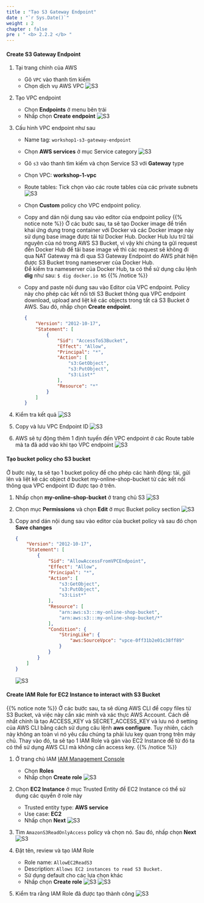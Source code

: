 ```yaml
---
title : "Tạo S3 Gateway Endpoint"
date : "`r Sys.Date()`"
weight : 2
chapter : false
pre : " <b> 2.2.2 </b> "
---
```


#### Create S3 Gateway Endpoint
1. Tại trang chính của AWS
    + Gõ ```VPC``` vào thanh tìm kiếm
    + Chọn dịch vụ AWS VPC
    ![S3](/images/2-preparation/2.1-networking/2.1-vpc/001-vpc.png?width=90pc)

2. Tạo VPC endpoint
    + Chọn **Endpoints** ở menu bên trái
    + Nhấp chọn **Create endpoint**
    ![S3](/images/2-preparation/2.2-storage/2.2.2-s3gwe/001-s3gw.png?width=90pc)

3. Cấu hình VPC endpoint như sau
    + Name tag: ```workshop1-s3-gateway-endpoint```
    + Chọn **AWS services** ở mục Service category
    ![S3](/images/2-preparation/2.2-storage/2.2.2-s3gwe/002-s3gw.png?width=90pc)

    + Gõ ```s3``` vào thanh tìm kiếm và chọn Service S3 với **Gateway** type
    + Chọn VPC: **workshop-1-vpc**
    + Route tables: Tick chọn vào các route tables của các private subnets
    ![S3](/images/2-preparation/2.2-storage/2.2.2-s3gwe/003-s3gw.png?width=90pc)

    + Chọn **Custom** policy cho VPC endpoint policy.
    + Copy and dán nội dung sau vào editor của endpoint policy
{{% notice note %}}
Ở các bước sau, ta sẽ tạo Docker image để triển khai ứng dụng trong container với Docker và các Docker image này sử dụng base image được tải từ Docker Hub. Docker Hub lưu trữ tài nguyên của nó trong AWS S3 Bucket, vì vậy khi chúng ta gửi request đến Docker Hub để tải base image về thì các request sẽ không đi qua NAT Gateway mà đi qua S3 Gateway Endpoint do AWS phát hiện được S3 Bucket trong nameserver của Docker Hub.\
Để kiểm tra nameserver của Docker Hub, ta có thể sử dụng câu lệnh **dig** như sau: ```$ dig docker.io NS```
{{% /notice %}}

    + Copy and paste nội dung sau vào Editor của VPC endpoint. Policy này cho phép các kết nối tới S3 Bucket thông qua VPC endpoint download, upload and liệt kê các objects trong tất cả S3 Bucket ở AWS. Sau đó, nhấp chọn **Create endpoint**.
    
        ```JSON
        {
            "Version": "2012-10-17",
            "Statement": [
                {
                    "Sid": "AccessToS3Bucket",
                    "Effect": "Allow",
                    "Principal": "*",
                    "Action": [
                        "s3:GetObject",
                        "s3:PutObject",
                        "s3:List*"
                    ],
                    "Resource": "*"
                }
            ]
        }
        ```

4. Kiểm tra kết quả
    ![S3](/images/2-preparation/2.2-storage/2.2.2-s3gwe/005-s3gw.png?width=90pc)

5. Copy và lưu VPC Endpoint ID
    ![S3](/images/2-preparation/2.2-storage/2.2.2-s3gwe/006-s3gw.png?width=90pc)

6. AWS sẽ tự động thêm 1 định tuyến đến VPC endpoint ở các Route table mà ta đã add vào khi tạo VPC endpoint
    ![S3](/images/2-preparation/2.2-storage/2.2.2-s3gwe/007-s3gw.png?width=90pc)

#### Tạo bucket policy cho  S3 bucket
Ở bước này, ta sẽ tạo 1 bucket policy để cho phép các hành động: tải, gửi lên và liệt kê các object ở bucket my-online-shop-bucket từ các kết nối thông qua VPC endpoint ID được tạo ở trên.

1. Nhấp chọn **my-online-shop-bucket** ở trang chủ S3
    ![S3](/images/2-preparation/2.2-storage/2.2.1-s3/008-s3.png?width=90pc)

2. Chọn mục **Permissions** và chọn **Edit** ở mục Bucket policy section
    ![S3](/images/2-preparation/2.2-storage/2.2.2-s3gwe/008-s3gw.png?width=90pc)

3. Copy and dán nội dung sau vào editor của bucket policy và sau đó chọn **Save changes**
    ```JSON
    {
        "Version": "2012-10-17",
        "Statement": [
            {
                "Sid": "AllowAccessFromVPCEndpoint",
                "Effect": "Allow",
                "Principal": "*",
                "Action": [
                    "s3:GetObject",
                    "s3:PutObject",
                    "s3:List*"
                ],
                "Resource": [
                    "arn:aws:s3:::my-online-shop-bucket",
                    "arn:aws:s3:::my-online-shop-bucket/*"
                ],
                "Condition": {
                    "StringLike": {
                        "aws:SourceVpce": "vpce-0ff31b2e01c38ff89"
                    }
                }
            }
        ]
    }
    ```
    ![S3](/images/2-preparation/2.2-storage/2.2.2-s3gwe/009-s3gw.png?width=90pc)

#### Create IAM Role for EC2 Instance to interact with S3 Bucket
{{% notice note %}}
Ở các bước sau, ta sẽ dùng AWS CLI để copy files từ S3 Bucket, và việc này cần xác minh và xác thực AWS Account. Cách dễ nhất chính là tạo ACCESS_KEY và SECRET_ACCESS_KEY và lưu nó ở setting của AWS CLI bằng cách sử dụng câu lệnh **aws configure**. Tuy nhiên, cách này không an toàn vì nó yêu cầu chúng ta phải lưu key quan trọng trên máy chủ. Thay vào đó, ta sẽ tạo 1 IAM Role và gán vào EC2 Instance để từ đó ta có thể sử dụng AWS CLI mà không cần access key.
{{% /notice %}}

1. Ở trang chủ IAM [IAM Management Console](https://us-east-1.console.aws.amazon.com/iam/home?region=us-east-1#/home)
    + Chọn **Roles**
    + Nhấp chọn **Create role**
    ![S3](/images/2-preparation/2.2-storage/2.2.2-s3gwe/010-s3gw.png?width=90pc)

2. Chọn **EC2 Instance** ở mục Trusted Entity để EC2 Instance có thể sử dụng các quyền ở role này
    + Trusted entity type: **AWS service**
    + Use case: **EC2**
    + Nhấp chọn **Next**
    ![S3](/images/2-preparation/2.2-storage/2.2.2-s3gwe/011-s3gw.png?width=90pc)

3. Tìm ```AmazonS3ReadOnlyAccess``` policy và chọn nó. Sau đó, nhấp chọn **Next**
    ![S3](/images/2-preparation/2.2-storage/2.2.2-s3gwe/012-s3gw.png?width=90pc)

4. Đặt tên, review và tạo IAM Role
    + Role name: ```AllowEC2ReadS3```
    + Description: ```Allows EC2 instances to read S3 Bucket.```
    + Sử dụng default cho các lựa chọn khác
    + Nhấp chọn **Create role**
    ![S3](/images/2-preparation/2.2-storage/2.2.2-s3gwe/013-s3gw.png?width=90pc)
    ![S3](/images/2-preparation/2.2-storage/2.2.2-s3gwe/014-s3gw.png?width=90pc)

5. Kiểm tra rằng IAM Role đã được tạo thành công
    ![S3](/images/2-preparation/2.2-storage/2.2.2-s3gwe/015-s3gw.png?width=90pc)